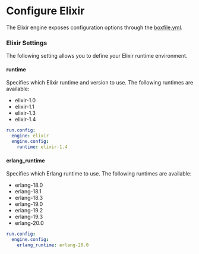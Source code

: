 # Configure Elixir

The Elixir engine exposes configuration options through the [boxfile.yml](http://docs.nanobox.io/boxfile/).

### Elixir Settings
The following setting allows you to define your Elixir runtime environment.

#### runtime
Specifies which Elixir runtime and version to use. The following runtimes are available:

- elixir-1.0
- elixir-1.1
- elixir-1.3
- elixir-1.4

```yaml
run.config:
  engine: elixir
  engine.config:
    runtime: elixir-1.4
```

#### erlang_runtime
Specifies which Erlang runtime to use. The following runtimes are available:

- erlang-18.0
- erlang-18.1
- erlang-18.3
- erlang-19.0
- erlang-19.2
- erlang-19.3
- erlang-20.0

```yaml
run.config:
  engine.config:
    erlang_runtime: erlang-20.0
```
